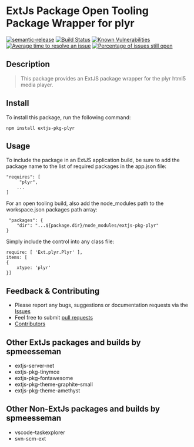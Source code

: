 # ExtJs Package Open Tooling Package Wrapper for plyr

[![semantic-release](https://img.shields.io/badge/%20%20%F0%9F%93%A6%F0%9F%9A%80-semantic--release-e10079.svg)](https://github.com/semantic-release/semantic-release)
[![Build Status](https://dev.azure.com/spmeesseman/extjs-pkg-plyr/_apis/build/status/spmeesseman.extjs-pkg-plyr?branchName=master)](https://dev.azure.com/spmeesseman/extjs-pkg-plyr/_build/latest?definitionId=2&branchName=master)
[![Known Vulnerabilities](https://snyk.io/test/github/spmeesseman/extjs-pkg-plyr/badge.svg)](https://snyk.io/test/github/spmeesseman/extjs-pkg-plyr)
[![Average time to resolve an issue](https://isitmaintained.com/badge/resolution/spmeesseman/extjs-pkg-plyr.svg)](https://isitmaintained.com/project/spmeesseman/extjs-pkg-plyr "Average time to resolve an issue")
[![Percentage of issues still open](https://isitmaintained.com/badge/open/spmeesseman/extjs-pkg-plyr.svg)](https://isitmaintained.com/project/spmeesseman/extjs-pkg-plyr "Percentage of issues still open")

## Description

> This package provides an ExtJS package wrapper for the plyr html5 media player.

## Install

To install this package, run the following command:

    npm install extjs-pkg-plyr

## Usage

To include the package in an ExtJS application build, be sure to add the package name to the list of required packages in the app.json file:

    "requires": [
         "plyr",
        ...
    ]

For an open tooling build, also add the node_modules path to the workspace.json packages path array:

     "packages": {
        "dir": "...${package.dir}/node_modules/extjs-pkg-plyr"
    }

Simply include the control into any class file:

    require: [ 'Ext.plyr.Plyr' ],
    items: [
    {
        xtype: 'plyr'
    }]

## Feedback & Contributing

* Please report any bugs, suggestions or documentation requests via the
  [Issues](https://github.com/spmeesseman/extjs-pkg-tniymce/issues)
* Feel free to submit
  [pull requests](https://github.com/spmeesseman/extjs-pkg-tniymce/pulls)
* [Contributors](https://github.com/spmeesseman/extjs-pkg-tniymce/graphs/contributors)

## Other ExtJs packages and builds by spmeesseman

* extjs-server-net
* extjs-pkg-tinymce
* extjs-pkg-fontawesome
* extjs-pkg-theme-graphite-small
* extjs-pkg-theme-amethyst

## Other Non-ExtJs packages and builds by spmeesseman

* vscode-taskexplorer
* svn-scm-ext
